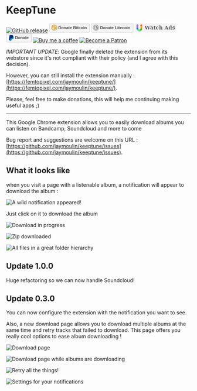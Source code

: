 KeepTune
==
[![GitHub release](https://img.shields.io/github/release/jaymoulin/keeptune.svg)](https://jaymoulin.github.io/keeptune/releases)
[![Bitcoin donation](https://github.com/jaymoulin/jaymoulin.github.io/raw/master/btc.png "Bitcoin donation")](https://m.freewallet.org/id/374ad82e/btc)
[![Litecoin donation](https://github.com/jaymoulin/jaymoulin.github.io/raw/master/ltc.png "Litecoin donation")](https://m.freewallet.org/id/374ad82e/ltc)
[![Watch Ads](https://github.com/jaymoulin/jaymoulin.github.io/raw/master/utip.png "Watch Ads")](https://utip.io/femtopixel)
[![PayPal donation](https://github.com/jaymoulin/jaymoulin.github.io/raw/master/ppl.png "PayPal donation")](https://www.paypal.me/jaymoulin)
[![Buy me a coffee](https://www.buymeacoffee.com/assets/img/custom_images/orange_img.png "Buy me a coffee")](https://www.buymeacoffee.com/3Yu8ajd7W)
[![Become a Patron](https://badgen.net/badge/become/a%20patron/F96854 "Become a Patron")](https://patreon.com/femtopixel)


*IMPORTANT UPDATE*: Google finally deleted the extension from its webstore since it's not compliant with their policy (and I agree with this decision).

However, you can still install the extension manually : [https://femtopixel.com/jaymoulin/keeptune/](https://femtopixel.com/jaymoulin/keeptune/).

Please, feel free to make donations, this will help me continuing making useful apps ;)

_____

This Google Chrome extension allows you to easily download albums you can listen on Bandcamp, Soundcloud and more to come

Bug report and suggestions are welcome on this URL : [https://github.com/jaymoulin/keeptune/issues](https://github.com/jaymoulin/keeptune/issues).

## What it looks like

when you visit a page with a listenable album, a notification will appear to download the album :

![A wild notification appeared!](https://femtopixel.com/jaymoulin/keeptune/images/notif-1.png "A wild notification appeared!")

Just click on it to download the album

![Download in progress](https://femtopixel.com/jaymoulin/keeptune/images/notif-2.png "Download in progress")

![Zip downloaded](https://femtopixel.com/jaymoulin/keeptune/images/zip.png "Zip downloaded")

![All files in a great folder hierarchy](https://femtopixel.com/jaymoulin/keeptune/images/folder.png "All files in a great folder hierarchy")

## Update 1.0.0

Huge refactoring so we can now handle Soundcloud!

## Update 0.3.0

You can now configure the extension with the notification you want to see.

Also, a new download page allows you to download multiple albums at the same time and retry tracks that failed to download.
This page offers you really cool options to ease album downloading ! 
 
 ![Download page](https://femtopixel.com/jaymoulin/keeptune/images/downloadPage.png "Download page")
 
 ![Download page while albums are downloading](https://femtopixel.com/jaymoulin/keeptune/images/downloadPageProgress.png "Download page while albums are downloading")
 
 ![Retry all the things!](https://femtopixel.com/jaymoulin/keeptune/images/retryAll.png "Retry all the things!")
 
 ![Settings for your notifications](https://femtopixel.com/jaymoulin/keeptune/images/settings.png "Settings for your notifications")
 
